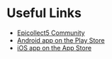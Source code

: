 # Useful Links

* [Epicollect5 Community](https://spectrum.chat/epicollect5)
* [Android app on the Play Store](https://play.google.com/store/apps/details?id=uk.ac.imperial.epicollect.five\&hl=en\_GB)
* [iOS app on the App Store](https://itunes.apple.com/us/app/epicollect5/id1183858199?mt=8)
